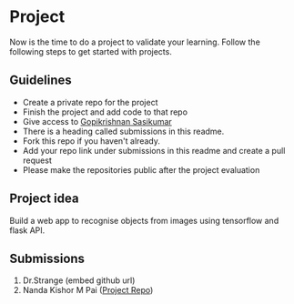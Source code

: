 # Project
Now is the time to do a project to validate your learning. Follow the following steps to get started with projects.

## Guidelines
- Create a private repo for the project 
- Finish the project and add code to that repo
- Give access to [Gopikrishnan Sasikumar](https://github.com/gopikrishnansasikumar)
- There is a heading called submissions in this readme. 
- Fork this repo if you haven't already.
- Add your repo link under submissions in this readme and create a pull request
- Please make the repositories public after the project evaluation

## Project idea
Build a web app to recognise objects from images using tensorflow and flask API.

## Submissions
1. Dr.Strange (embed github url)
2. Nanda Kishor M Pai ([Project Repo](https://github.com/nandakishormpai/Tensorflow_Image_Detection_Web_app))

